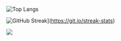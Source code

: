 ![Top Langs](https://github-readme-stats.vercel.app/api/top-langs/?username=jshilling4&layout=compact&theme=vision-friendly-dark)

![GitHub Streak](http://github-readme-streak-stats.herokuapp.com?user=jshilling4&theme=dark&background=000000)](https://git.io/streak-stats)

![](https://komarev.com/ghpvc/?username=jshilling4&color=brightgreen)
